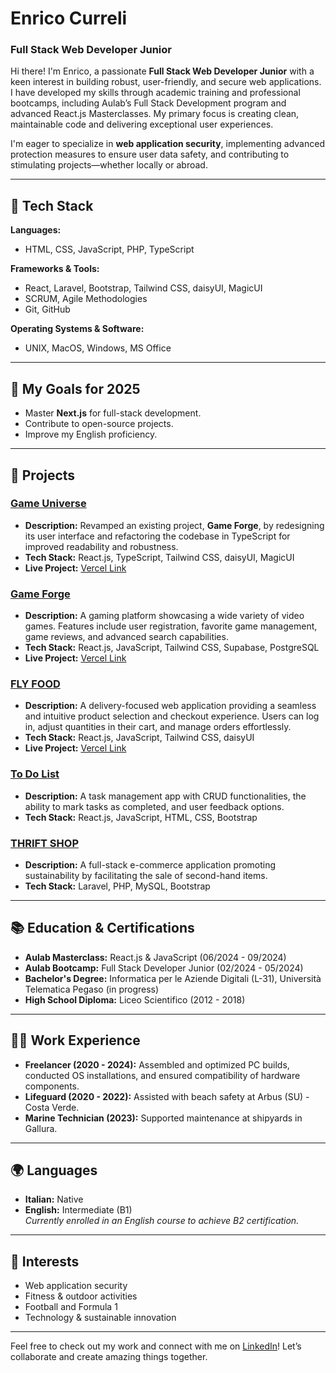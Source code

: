 # Enrico Curreli

### Full Stack Web Developer Junior  

Hi there! I'm Enrico, a passionate **Full Stack Web Developer Junior** with a keen interest in building robust, user-friendly, and secure web applications. I have developed my skills through academic training and professional bootcamps, including Aulab’s Full Stack Development program and advanced React.js Masterclasses. My primary focus is creating clean, maintainable code and delivering exceptional user experiences.

I'm eager to specialize in **web application security**, implementing advanced protection measures to ensure user data safety, and contributing to stimulating projects—whether locally or abroad.

---

## 🚀 Tech Stack

**Languages:**
- HTML, CSS, JavaScript, PHP, TypeScript  

**Frameworks & Tools:**
- React, Laravel, Bootstrap, Tailwind CSS, daisyUI, MagicUI  
- SCRUM, Agile Methodologies  
- Git, GitHub  

**Operating Systems & Software:**
- UNIX, MacOS, Windows, MS Office

---

## 🎯 My Goals for 2025
- Master **Next.js** for full-stack development.
- Contribute to open-source projects.
- Improve my English proficiency.

---

## 🌟 Projects

### [Game Universe](https://github.com/enricocurreli/Game-Universe)
- **Description:** Revamped an existing project, **Game Forge**, by redesigning its user interface and refactoring the codebase in TypeScript for improved readability and robustness.
- **Tech Stack:** React.js, TypeScript, Tailwind CSS, daisyUI, MagicUI  
- **Live Project:** [Vercel Link](https://game-universe-tawny.vercel.app/)

### [Game Forge](https://github.com/enricocurreli/Game_Forge)
- **Description:** A gaming platform showcasing a wide variety of video games. Features include user registration, favorite game management, game reviews, and advanced search capabilities.
- **Tech Stack:** React.js, JavaScript, Tailwind CSS, Supabase, PostgreSQL
- **Live Project:** [Vercel Link](https://game-forge.vercel.app/)

### [FLY FOOD](https://github.com/enricocurreli/FLY_FOOD_PROJECT)
- **Description:** A delivery-focused web application providing a seamless and intuitive product selection and checkout experience. Users can log in, adjust quantities in their cart, and manage orders effortlessly.
- **Tech Stack:** React.js, JavaScript, Tailwind CSS, daisyUI
- **Live Project:** [Vercel Link](https://fly-food-project.vercel.app/)

### [To Do List](https://github.com/enricocurreli/React_ToDoList)  
- **Description:** A task management app with CRUD functionalities, the ability to mark tasks as completed, and user feedback options.
- **Tech Stack:** React.js, JavaScript, HTML, CSS, Bootstrap

### [THRIFT SHOP](https://github.com/enricocurreli/THRIFT-SHOP)  
- **Description:** A full-stack e-commerce application promoting sustainability by facilitating the sale of second-hand items.
- **Tech Stack:** Laravel, PHP, MySQL, Bootstrap

---

## 📚 Education & Certifications

- **Aulab Masterclass:** React.js & JavaScript (06/2024 - 09/2024)  
- **Aulab Bootcamp:** Full Stack Developer Junior (02/2024 - 05/2024)  
- **Bachelor's Degree:** Informatica per le Aziende Digitali (L-31), Università Telematica Pegaso (in progress)  
- **High School Diploma:** Liceo Scientifico (2012 - 2018)  

---

## 🧑‍💻 Work Experience

- **Freelancer (2020 - 2024):** Assembled and optimized PC builds, conducted OS installations, and ensured compatibility of hardware components.
- **Lifeguard (2020 - 2022):** Assisted with beach safety at Arbus (SU) - Costa Verde.
- **Marine Technician (2023):** Supported maintenance at shipyards in Gallura.

---

## 🌍 Languages

- **Italian:** Native
- **English:** Intermediate (B1)  
  *Currently enrolled in an English course to achieve B2 certification.*


---

## 🎯 Interests

- Web application security  
- Fitness & outdoor activities  
- Football and Formula 1  
- Technology & sustainable innovation  

---

Feel free to check out my work and connect with me on [LinkedIn](https://linkedin.com/in/e-curreli-webdeveloper)! Let’s collaborate and create amazing things together.

